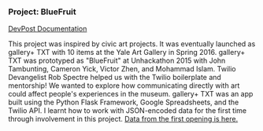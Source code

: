 ### Project: BlueFruit 


[DevPost Documentation](https://devpost.com/software/bluefruit)

This project was inspired by civic art projects. It was eventually launched as gallery+ TXT with 10 items at the Yale Art Gallery in Spring 2016. gallery+ TXT was prototyped as "BlueFruit" at Unhackathon 2015 with John Tambunting, Cameron Yick, Victor Zhen, and Mohammad Islam. Twilio Devangelist Rob Spectre helped us with the Twilio boilerplate and mentorship! We wanted to explore how communicating directly with art could affect people's experiences in the museum. gallery+ TXT was an app built using the Python Flask Framework, Google Spreadsheets, and the Twilio API. I learnt how to work with JSON-encoded data for the first time through involvement in this project. [Data from the first opening is here.](https://public.tableau.com/profile/cameron.yick#!/vizhome/textplus_analysis/TextPlusStory)

